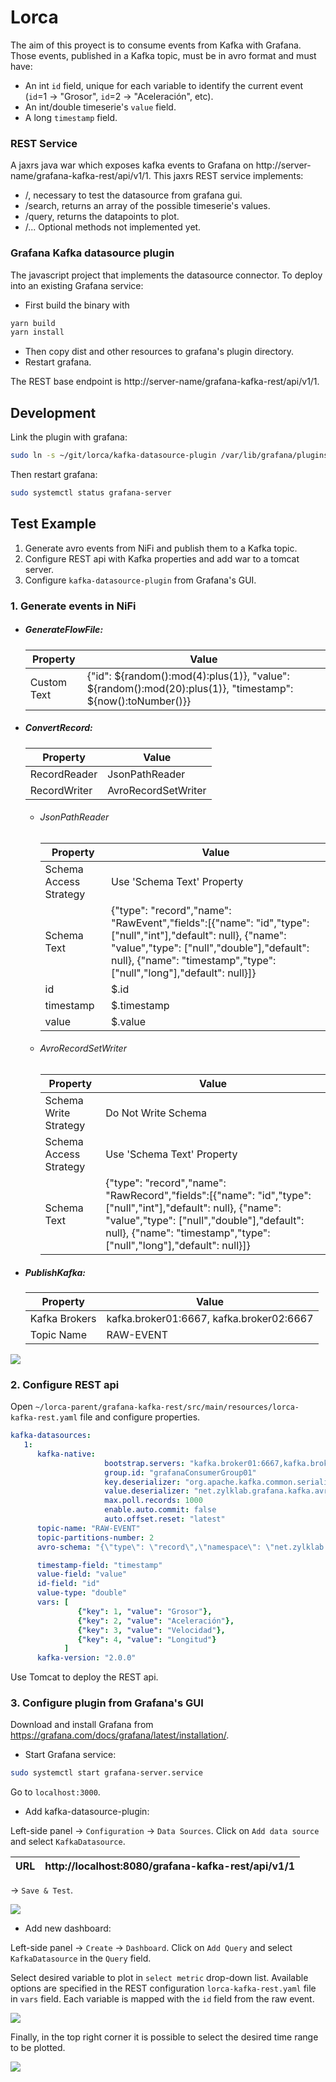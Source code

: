 # Lorca

The aim of this proyect is to consume events from Kafka with Grafana. Those events, published in a Kafka topic, must be in avro format and must have:

 * An int ```id``` field, unique for each variable to identify the current event (```id```=1 -> "Grosor", ```id```=2 -> "Aceleración", etc).
 * An int/double timeserie's ```value``` field.
 * A long ```timestamp``` field.

### REST Service

A jaxrs java war which exposes kafka events to Grafana on http://server-name/grafana-kafka-rest/api/v1/1. This jaxrs REST service implements:

 * /, necessary to test the datasource from grafana gui.
 * /search, returns an array of the possible timeserie's values.
 * /query, returns the datapoints to plot.
 * /... Optional methods not implemented yet.

### Grafana Kafka datasource plugin

The javascript project that implements the datasource connector. To deploy into an existing Grafana service:

 * First build the binary with
 ```bash
 yarn build
 yarn install
 ```
 * Then copy dist and other resources to grafana's plugin directory.
 * Restart grafana.

The REST base endpoint is http://server-name/grafana-kafka-rest/api/v1/1.

## Development

Link the plugin with grafana:

```bash
sudo ln -s ~/git/lorca/kafka-datasource-plugin /var/lib/grafana/plugins/kafka-datasource-plugin
```

Then restart grafana:

```bash
sudo systemctl status grafana-server
```

## Test Example

1. Generate avro events from NiFi and publish them to a Kafka topic.
2. Configure REST api with Kafka properties and add war to a tomcat server.
3. Configure ```kafka-datasource-plugin``` from Grafana's GUI.

### 1. Generate events in NiFi

 * #####  GenerateFlowFile:

    Property | Value
    --- | ---
    Custom Text | {"id": ${random():mod(4):plus(1)}, "value": ${random():mod(20):plus(1)}, "timestamp": ${now():toNumber()}}

 * ##### ConvertRecord:

    Property | Value
    --- | ---
    RecordReader | JsonPathReader
    RecordWriter | AvroRecordSetWriter

    - ###### JsonPathReader

      Property | Value
      --- | ---
      Schema Access Strategy | Use 'Schema Text' Property
      Schema Text | {"type": "record","name": "RawEvent","fields":[{"name": "id","type": ["null","int"],"default": null}, {"name": "value","type": ["null","double"],"default": null}, {"name": "timestamp","type": ["null","long"],"default": null}]}
      id | $.id
      timestamp | $.timestamp
      value | $.value

    - ###### AvroRecordSetWriter

      Property | Value
      --- | ---
      Schema Write Strategy | Do Not Write Schema
      Schema Access Strategy | Use 'Schema Text' Property
      Schema Text | {"type": "record","name": "RawRecord","fields":[{"name": "id","type": ["null","int"],"default": null}, {"name": "value","type": ["null","double"],"default": null}, {"name": "timestamp","type": ["null","long"],"default": null}]}

 * ##### PublishKafka:

    Property | Value
    --- | ---
    Kafka Brokers | kafka.broker01:6667, kafka.broker02:6667
    Topic Name | RAW-EVENT

![](assets/README-cfc04ef6.png)

### 2. Configure REST api

Open ```~/lorca-parent/grafana-kafka-rest/src/main/resources/lorca-kafka-rest.yaml``` file and configure properties.

```yaml
kafka-datasources:
   1:
      kafka-native:
                     bootstrap.servers: "kafka.broker01:6667,kafka.broker02:6667"
                     group.id: "grafanaConsumerGroup01"
                     key.deserializer: "org.apache.kafka.common.serialization.StringDeserializer"
                     value.deserializer: "net.zylklab.grafana.kafka.avro.AvroRawEventDeserializer"
                     max.poll.records: 1000
                     enable.auto.commit: false
                     auto.offset.reset: "latest"
      topic-name: "RAW-EVENT"
      topic-partitions-number: 2
      avro-schema: "{\"type\": \"record\",\"namespace\": \"net.zylklab.grafana.kafka.avro.auto\",\"name\": \"EventRecord\",\"fields\":[{\"name\": \"id\",\"type\": [\"null\",\"int\"], \"default\": null},{\"name\": \"value\", \"type\": [\"null\",\"double\"], \"default\": null},{\"name\": \"timestamp\", \"type\": [\"null\",\"long\"], \"default\": null}]}"

      timestamp-field: "timestamp"
      value-field: "value"
      id-field: "id"
      value-type: "double"
      vars: [
               {"key": 1, "value": "Grosor"},
               {"key": 2, "value": "Aceleración"},
               {"key": 3, "value": "Velocidad"},
               {"key": 4, "value": "Longitud"}
            ]
      kafka-version: "2.0.0"
```

Use Tomcat to deploy the REST api.

### 3. Configure plugin from Grafana's GUI

Download and install Grafana from https://grafana.com/docs/grafana/latest/installation/.

 * Start Grafana service:

  ```bash
  sudo systemctl start grafana-server.service
  ```
  Go to ```localhost:3000```.

 * Add kafka-datasource-plugin:

  Left-side panel -> ```Configuration``` -> ```Data Sources```. Click on ```Add data source``` and select ```KafkaDatasource```.

  URL | http://localhost:8080/grafana-kafka-rest/api/v1/1
  --- | ---

  -> ```Save & Test```.

  ![](assets/README-6eb500c4.png)

 * Add new dashboard:

  Left-side panel -> ```Create``` -> ```Dashboard```.
  Click on ```Add Query``` and select ```KafkaDatasource``` in the ```Query``` field.

  Select desired variable to plot in ```select metric``` drop-down list. Available options are specified in the REST configuration ```lorca-kafka-rest.yaml``` file in ```vars``` field. Each variable is mapped with the ```id``` field from the raw event.

  ![](assets/README-db341e8c.png)

  Finally, in the top right corner it is possible to select the desired time range to be plotted.

  ![](assets/README-34c0e49d.png)
